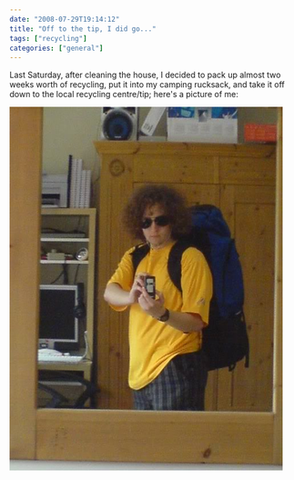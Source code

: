 ```yaml
---
date: "2008-07-29T19:14:12"
title: "Off to the tip, I did go..."
tags: ["recycling"]
categories: ["general"]
---
```


Last Saturday, after cleaning the house, I decided to pack up almost two weeks worth of recycling, put it into my camping rucksack, and take it off down to the local recycling centre/tip; here's a picture of me:
<!--more-->
![alt text](DSC00141.jpg "Walking recycling to the tip")
